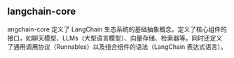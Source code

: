 ## langchain-core

angchain-core 定义了 LangChain 生态系统的基础抽象概念。定义了核心组件的接口，如聊天模型、LLMs（大型语言模型）、向量存储、检索器等。同时还定义了通用调用协议（Runnables）以及组合组件的语法（LangChain 表达式语言）。
